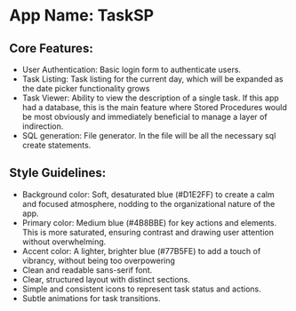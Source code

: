 # **App Name**: TaskSP

## Core Features:

- User Authentication: Basic login form to authenticate users.
- Task Listing: Task listing for the current day, which will be expanded as the date picker functionality grows
- Task Viewer: Ability to view the description of a single task. If this app had a database, this is the main feature where Stored Procedures would be most obviously and immediately beneficial to manage a layer of indirection.
- SQL generation: File generator. In the file will be all the necessary sql create statements.

## Style Guidelines:

- Background color: Soft, desaturated blue (#D1E2FF) to create a calm and focused atmosphere, nodding to the organizational nature of the app.
- Primary color: Medium blue (#4B8BBE) for key actions and elements. This is more saturated, ensuring contrast and drawing user attention without overwhelming.
- Accent color: A lighter, brighter blue (#77B5FE) to add a touch of vibrancy, without being too overpowering
- Clean and readable sans-serif font.
- Clear, structured layout with distinct sections.
- Simple and consistent icons to represent task status and actions.
- Subtle animations for task transitions.